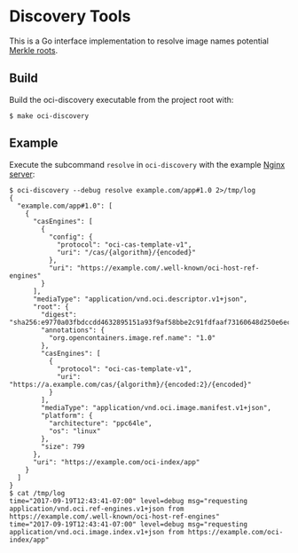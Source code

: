 # Discovery Tools

This is a Go interface implementation to resolve image names potential [Merkle roots](../glossary.md#merkle-root).

## Build

Build the oci-discovery executable from the project root with:
```
$ make oci-discovery
```

## Example

Execute the subcommand `resolve` in `oci-discovery` with the example [Nginx server](../contrib/nginx):

```
$ oci-discovery --debug resolve example.com/app#1.0 2>/tmp/log
{
  "example.com/app#1.0": [
    {
      "casEngines": [
        {
          "config": {
            "protocol": "oci-cas-template-v1",
            "uri": "/cas/{algorithm}/{encoded}"
          },
          "uri": "https://example.com/.well-known/oci-host-ref-engines"
        }
      ],
      "mediaType": "application/vnd.oci.descriptor.v1+json",
      "root": {
        "digest": "sha256:e9770a03fbdccdd4632895151a93f9af58bbe2c91fdfaaf73160648d250e6ec3",
        "annotations": {
          "org.opencontainers.image.ref.name": "1.0"
        },
        "casEngines": [
          {
            "protocol": "oci-cas-template-v1",
            "uri": "https://a.example.com/cas/{algorithm}/{encoded:2}/{encoded}"
          }
        ],
        "mediaType": "application/vnd.oci.image.manifest.v1+json",
        "platform": {
          "architecture": "ppc64le",
          "os": "linux"
        },
        "size": 799
      },
      "uri": "https://example.com/oci-index/app"
    }
  ]
}
$ cat /tmp/log
time="2017-09-19T12:43:41-07:00" level=debug msg="requesting application/vnd.oci.ref-engines.v1+json from https://example.com/.well-known/oci-host-ref-engines"
time="2017-09-19T12:43:41-07:00" level=debug msg="requesting application/vnd.oci.image.index.v1+json from https://example.com/oci-index/app"
```
